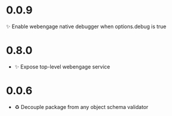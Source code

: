 # 0.0.9
:sparkles: Enable webengage native debugger when options.debug is true

# 0.8.0
- :sparkles: Expose top-level webengage service
# 0.0.6
- :recycle: Decouple package from any object schema validator